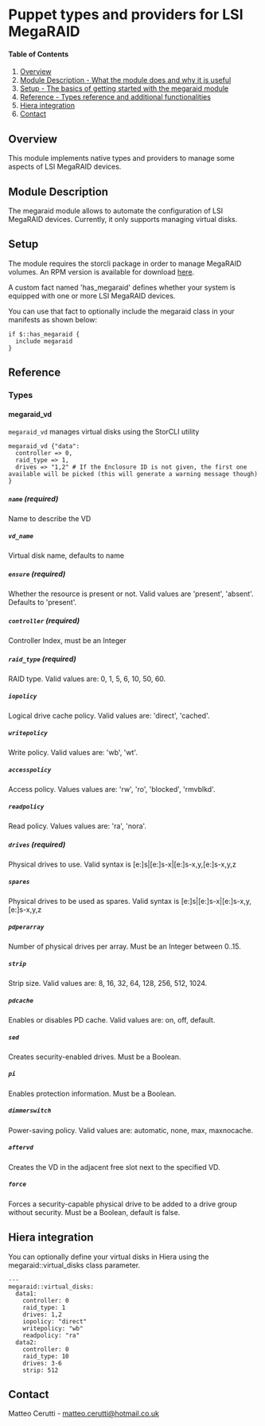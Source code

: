 # Puppet types and providers for LSI MegaRAID

#### Table of Contents

1. [Overview](#overview)
2. [Module Description - What the module does and why it is useful](#module-description)
3. [Setup - The basics of getting started with the megaraid module](#setup)
4. [Reference - Types reference and additional functionalities](#reference)
5. [Hiera integration](#hiera)
6. [Contact](#contact)

## Overview

This module implements native types and providers to manage some aspects of LSI MegaRAID devices.

## Module Description

The megaraid module allows to automate the configuration of LSI MegaRAID devices. Currently, it only supports managing virtual disks.

## Setup

The module requires the storcli package in order to manage MegaRAID volumes. An RPM version is available for download [here](ftp://ftp.supermicro.com/Driver/SAS/LSI/Tools/storcli_6.6-1.14.12/Linux/storcli-1.14.12-1.noarch.rpm).

A custom fact named 'has_megaraid' defines whether your system is equipped with one or more LSI MegaRAID devices.

You can use that fact to optionally include the megaraid class in your manifests as shown below:


```
if $::has_megaraid {
  include megaraid
}
```

## Reference

### Types

#### megaraid_vd
`megaraid_vd` manages virtual disks using the StorCLI utility

```
megaraid_vd {"data":
  controller => 0,
  raid_type => 1,
  drives => "1,2" # If the Enclosure ID is not given, the first one available will be picked (this will generate a warning message though)
}
```

##### `name` (required)
Name to describe the VD

##### `vd_name`
Virtual disk name, defaults to name

##### `ensure` (required)
Whether the resource is present or not. Valid values are 'present', 'absent'. Defaults to 'present'.

##### `controller` (required)
Controller Index, must be an Integer

##### `raid_type` (required)
RAID type. Valid values are: 0, 1, 5, 6, 10, 50, 60.

##### `iopolicy`
Logical drive cache policy. Valid values are: 'direct', 'cached'.

##### `writepolicy`
Write policy. Valid values are: 'wb', 'wt'.

##### `accesspolicy`
Access policy. Values values are: 'rw', 'ro', 'blocked', 'rmvblkd'.

##### `readpolicy`
Read policy. Values values are: 'ra', 'nora'.

##### `drives` (required)
Physical drives to use. Valid syntax is [e:]s|[e:]s-x|[e:]s-x,y,[e:]s-x,y,z

##### `spares`
Physical drives to be used as spares. Valid syntax is [e:]s|[e:]s-x|[e:]s-x,y,[e:]s-x,y,z

##### `pdperarray`
Number of physical drives per array. Must be an Integer between 0..15.

##### `strip`
Strip size. Valid values are: 8, 16, 32, 64, 128, 256, 512, 1024.

##### `pdcache`
Enables or disables PD cache. Valid values are: on, off, default.

##### `sed`
Creates security-enabled drives. Must be a Boolean.

##### `pi`
Enables protection information. Must be a Boolean.

##### `dimmerswitch`
Power-saving policy. Valid values are: automatic, none, max, maxnocache.

##### `aftervd`
Creates the VD in the adjacent free slot next to the specified VD.

##### `force`
Forces a security-capable physical drive to be added to a drive group without security. Must be a Boolean, default is false.

## Hiera integration

You can optionally define your virtual disks in Hiera using the megaraid::virtual_disks class parameter.

```
---
megaraid::virtual_disks:
  data1:
    controller: 0
    raid_type: 1
    drives: 1,2
    iopolicy: "direct"
    writepolicy: "wb"
    readpolicy: "ra"
  data2:
    controller: 0
    raid_type: 10
    drives: 3-6
    strip: 512
```

## Contact
Matteo Cerutti - matteo.cerutti@hotmail.co.uk
